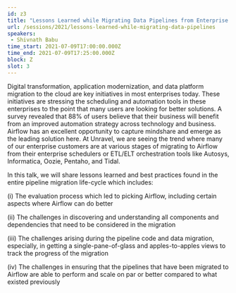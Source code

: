 ```yaml
---
id: z3
title: "Lessons Learned while Migrating Data Pipelines from Enterprise Schedulers to Airflow"
url: /sessions/2021/lessons-learned-while-migrating-data-pipelines
speakers:
 - Shivnath Babu
time_start: 2021-07-09T17:00:00.000Z
time_end: 2021-07-09T17:25:00.000Z
block: Z
slot: 3
---
```


Digital transformation, application modernization, and data platform migration to the cloud are key initiatives in most enterprises today. These initiatives are stressing the scheduling and automation tools in these enterprises to the point that many users are looking for better solutions. A survey revealed that 88% of users believe that their business will benefit from an improved automation strategy across technology and business. Airflow has an excellent opportunity to capture mindshare and emerge as the leading solution here. At Unravel, we are seeing the trend where many of our enterprise customers are at various stages of migrating to Airflow from their enterprise schedulers or ETL/ELT orchestration tools like Autosys, Informatica, Oozie, Pentaho, and Tidal. 
 
 In this talk, we will share lessons learned and best practices found in the entire pipeline migration life-cycle which includes:
 
 (i) The evaluation process which led to picking Airflow, including certain aspects where Airflow can do better 
 
 (ii) The challenges in discovering and understanding all components and dependencies that need to be considered in the migration
 
 (iii) The challenges arising during the pipeline code and data migration, especially, in getting a single-pane-of-glass and apples-to-apples views to track the progress of the migration
 
 (iv) The challenges in ensuring that the pipelines that have been migrated to Airflow are able to perform and scale on par or better compared to what existed previously